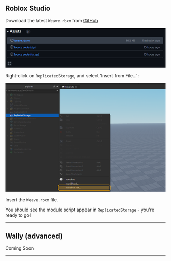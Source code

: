 ## Roblox Studio

Download the latest `Weave.rbxm` from <a href="https://github.com/andrewtdiz/Weave/releases/latest" target="_blank">GitHub</a>

![The Assets dropdown opened to reveal downloads, with Weave.rbxm highlighted.](index/weaveAssets.png)

Right-click on `ReplicatedStorage`, and select 'Insert from File...':

![ReplicatedStorage is right-clicked, showing a context menu of items. Insert from File is highlighted.](index/Github-Releases-Guide-3-Dark.png)

Insert the `Weave.rbxm` file.

You should see the module script appear in `ReplicatedStorage` - you're ready to go!

---

## Wally (advanced)

Coming Soon

---
